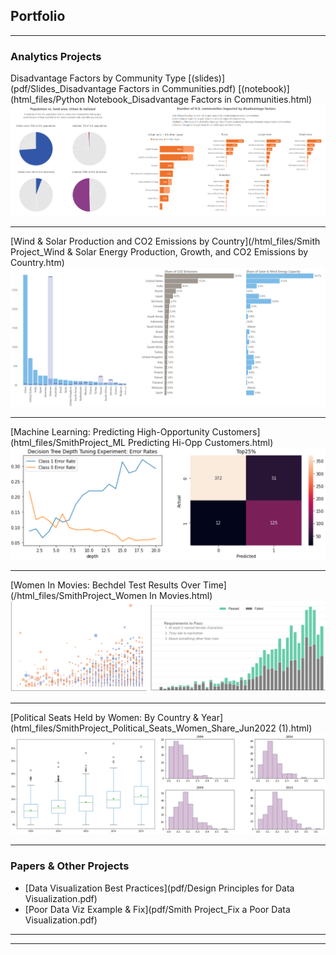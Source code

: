 ## Portfolio

---

### Analytics Projects 

Disadvantage Factors by Community Type [(slides)](pdf/Slides_Disadvantage Factors in Communities.pdf)  [(notebook)](html_files/Python Notebook_Disadvantage Factors in Communities.html)
<img src="images/Communities Thumbnail.png"/>

---
[Wind & Solar Production and CO2 Emissions by Country](/html_files/Smith Project_Wind & Solar Energy Production, Growth, and CO2 Emissions by Country.htm)
<img src="images/Solar & Wind Thumbnail.png"/>

---
[Machine Learning: Predicting High-Opportunity Customers](html_files/SmithProject_ML Predicting Hi-Opp Customers.html)
<img src="images/ML Prediction Thumbnail.png"/>

---
[Women In Movies: Bechdel Test Results Over Time](/html_files/SmithProject_Women In Movies.html)
<img src="images/Women in Movies Thumbnail.png"/>

---
[Political Seats Held by Women: By Country & Year](html_files/SmithProject_Political_Seats_Women_Share_Jun2022 (1).html)
<img src="images/Politcal Seats Thumbnail.png"/>

---

### Papers & Other Projects

- [Data Visualization Best Practices](pdf/Design Principles for Data Visualization.pdf)
- [Poor Data Viz Example & Fix](pdf/Smith Project_Fix a Poor Data Visualization.pdf)


---




---
